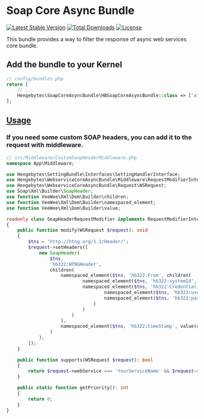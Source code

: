 # Soap Core Async Bundle

[![Latest Stable Version](https://poser.pugx.org/hengebytes/soap-core-async-bundle/v/stable.svg)](https://packagist.org/packages/hengebytes/soap-core-async-bundle)
[![Total Downloads](https://poser.pugx.org/hengebytes/soap-core-async-bundle/downloads.svg)](https://packagist.org/packages/hengebytes/soap-core-async-bundle)
[![License](https://poser.pugx.org/hengebytes/soap-core-async-bundle/license.svg)](https://packagist.org/packages/hengebytes/soap-core-async-bundle)

This bundle provides a way to filter the response of async web services core bundle.

## Add the bundle to your Kernel

```php
// config/bundles.php
return [
    // ...
    Hengebytes\SoapCoreAsyncBundle\HBSoapCoreAsyncBundle::class => ['all' => true],
];
```

## [Usage](https:://github.com/hengebytes/webservice-core-async-bundle)

### If you need some custom SOAP headers, you can add it to the request with middleware.
```php
// src/Middleware/CustomSoapHeaderMiddleware.php
namespace App\Middleware;

use Hengebytes\SettingBundle\Interfaces\SettingHandlerInterface;
use Hengebytes\WebserviceCoreAsyncBundle\Middleware\RequestModifierInterface;
use Hengebytes\WebserviceCoreAsyncBundle\Request\WSRequest;
use Soap\Xml\Builder\SoapHeader;
use function VeeWee\Xml\Dom\Builder\children;
use function VeeWee\Xml\Dom\Builder\namespaced_element;
use function VeeWee\Xml\Dom\Builder\value;

readonly class SoapHeaderRequestModifier implements RequestModifierInterface
{
    public function modify(WSRequest $request): void
    {
        $tns = 'http://htng.org/1.1/Header/';
        $request->setHeaders([
            new SoapHeader(
                $tns,
                'hb322:HTNGHeader',
                children(
                    namespaced_element($tns, 'hb322:From', children(
                            namespaced_element($tns, 'hb322:systemId', value('APPTEST')),
                            namespaced_element($tns, 'hb322:Credential', children(
                                    namespaced_element($tns, 'hb322:userName', value('someUsername')),
                                    namespaced_element($tns, 'hb322:password', value('somePassword'))
                                )
                            )
                        )
                    ),
                    namespaced_element($tns, 'hb322:timeStamp', value(date('c')))
                )
            ),
        ]);
    }

    public function supports(WSRequest $request): bool
    {
        return $request->webService === 'YourServiceName' && $request->subService === 'YourSubServiceName';
    }

    public static function getPriority(): int
    {
        return 0;
    }
}
```